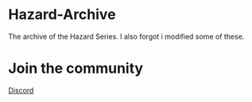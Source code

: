 # Hazard-Archive
The archive of the Hazard Series.
I also forgot i modified some of these.

# Join the community

[Discord](https://discord.gg/P7MyhP8prK)
